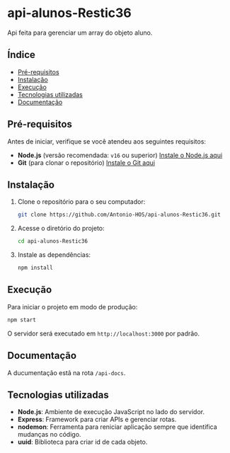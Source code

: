 # api-alunos-Restic36

Api feita para gerenciar um array do objeto aluno.

## Índice

- [Pré-requisitos](#pré-requisitos)
- [Instalação](#instalação)
- [Execução](#execução)
- [Tecnologias utilizadas](#tecnologias-utilizadas)
- [Documentação](#Documentação)

## Pré-requisitos

Antes de iniciar, verifique se você atendeu aos seguintes requisitos:

- **Node.js** (versão recomendada: `v16` ou superior) [Instale o Node.js aqui](https://nodejs.org)
- **Git** (para clonar o repositório) [Instale o Git aqui](https://git-scm.com)

## Instalação

1. Clone o repositório para o seu computador:

   ```bash
   git clone https://github.com/Antonio-HOS/api-alunos-Restic36.git
   ```

2. Acesse o diretório do projeto:

   ```bash
   cd api-alunos-Restic36
   ```

3. Instale as dependências:

   ```bash
   npm install
   ```

## Execução

Para iniciar o projeto em modo de produção:

```bash
npm start
```

O servidor será executado em `http://localhost:3000` por padrão.


## Documentação
A ducumentação estã na rota `/api-docs`.

## Tecnologias utilizadas

- **Node.js**: Ambiente de execução JavaScript no lado do servidor.
- **Express**: Framework para criar APIs e gerenciar rotas.
- **nodemon**: Ferramenta para reniciar aplicação sempre que identifica mudanças no código.
- **uuid**: Biblioteca para criar id de cada objeto.


